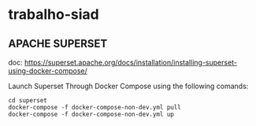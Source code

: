 # trabalho-siad

## APACHE SUPERSET

doc: https://superset.apache.org/docs/installation/installing-superset-using-docker-compose/

Launch Superset Through Docker Compose using the following comands:

```
cd superset
docker-compose -f docker-compose-non-dev.yml pull
docker-compose -f docker-compose-non-dev.yml up
```
